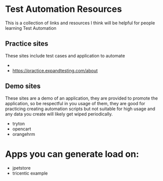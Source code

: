 # Test Automation Resources

This is a collection of links and resources I think will be helpful for people learning Test Automation


## Practice sites 

These sites include test cases and application to automate

- 
- https://practice.expandtesting.com/about

## Demo sites

These sites are a demo of an application, they are provided to promote the application, so be respectful in you usage of them, they are good for practicing creating automation scripts but not suitable for high usage and any data you create will likely get wiped periodically.

- tryton
- opencart
- orangehrm

# Apps you can generate load on:

- jpetstore
- tricentic example

